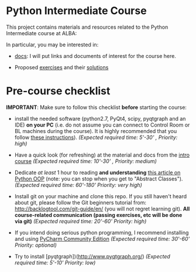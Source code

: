 # Python Intermediate Course

This project contains materials and resources related to the Python Intermediate
course at ALBA:

In particular, you may be interested in:

- [docs](docs): I will put links and documents of interest for the course here.

- Proposed [exercises](exercises) and their [solutions](exercises/cheat)


# Pre-course checklist

**IMPORTANT**: Make sure to follow this checklist **before** starting the course:

- install the needed software (python2.7, PyQt4, scipy, pyqtgraph and an IDE) 
  **on your PC** (i.e. do not assume you can connect to Control Room or BL machines 
  during the course). It is highly recommended that you follow [these instructions](https://git.cells.es/cpascual/pythoncourse-intro/blob/master/pre-course.md)).
  *(Expected required time: 5'-30'  , Priority: high)*

- Have a quick look (for refreshing) at the material and docs from the 
  [intro course](https://git.cells.es/cpascual/pythoncourse-intro)
  *(Expected required time: 10'-30' , Priority: medium)*
  
- Dedicate *at least* 1 hour to reading **and understanding** [this article on
  Python OOP](https://jeffknupp.com/blog/2014/06/18/improve-your-python-python-classes-and-object-oriented-programming/)
  (note: you can stop when you get to "Abstract Classes"). 
  *(Expected required time: 60'-180' Priority: very high)*
  
- Install git on your machine and clone this repo. If you still haven't heard 
  about git, please follow the Git beginners tutorial from: 
  http://backlogtool.com/git-guide/en/ (you will not regret learning git).
  **All course-related communication (passing exercises, etc will be done via 
  git)**
  *(Expected required time: 20'-60' Priority: high)*

- If you intend doing serious python programming, I recommend installing and 
  using [PyCharm Community Edition](https://www.jetbrains.com/pycharm)
  *(Expected required time: 30'-60' Priority: optional)*

- Try to install [pyqtgraph])(http://www.pyqtgraph.org/)
  *(Expected required time: 5'-10' Priority: low)*
  
